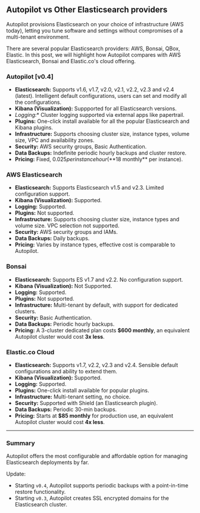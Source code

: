 ## Autopilot vs Other Elasticsearch providers

Autopilot provisions Elasticsearch on your choice of infrastructure (AWS today), letting you tune software and settings without compromises of a multi-tenant environment.

There are several popular Elasticsearch providers: AWS, Bonsai, QBox, Elastic. In this post, we will highlight how Autopilot compares with AWS Elasticsearch, Bonsai and Elastic.co's cloud offering.




### Autopilot [v0.4]

- **Elasticsearch:** Supports v1.6, v1.7, v2.0, v2.1, v2.2, v2.3 and v2.4 (latest). Intelligent default configurations, users can set and modify all the configurations.
- **Kibana (Visualization):** Suppported for all Elasticsearch versions.
- **Logging*:** Cluster logging supported via external apps like papertrail.
- **Plugins:** One-click install available for all the popular Elasticsearch and Kibana plugins.
- **Infrastructure:** Supports choosing cluster size, instance types, volume size, VPC and availability zones.
- **Security:** AWS security groups, Basic Authentication.
- **Data Backups:** Indefinite periodic hourly backups and cluster restore.
- **Pricing:** Fixed, $0.025 per instance hour (**$18 monthly** per instance).

### AWS Elasticsearch

- **Elasticsearch:** Supports Elasticsearch v1.5 and v2.3. Limited configuration support.
- **Kibana (Visualization):** Supported.
- **Logging:** Supported.
- **Plugins:** Not supported.
- **Infrastructure:** Supports choosing cluster size, instance types and volume size. VPC selection not supported.
- **Security:** AWS security groups and IAMs.
- **Data Backups:** Daily backups.
- **Pricing:** Varies by instance types, effective cost is comparable to Autopilot.


### Bonsai

- **Elasticsearch:** Supports ES v1.7 and v2.2. No configuration support.
- **Kibana (Visualization):** Not Supported.
- **Logging:** Supported.
- **Plugins:** Not supported.
-  **Infrastructure:** Multi-tenant by default, with support for dedicated clusters.
-  **Security:** Basic Authentication.
- **Data Backups:** Periodic hourly backups.
- **Pricing:** A 3-cluster dedicated plan costs **$600 monthly**, an equivalent Autopilot cluster would cost **3x less**.


### Elastic.co Cloud

-  **Elasticsearch:** Supports v1.7, v2.2, v2.3 and v2.4. Sensible default configurations and ability to extend them.
-  **Kibana (Visualization):** Supported.
-  **Logging:** Supported.
-  **Plugins:** One-click install available for popular plugins.
-  **Infrastructure:** Multi-tenant setting, no choice.
-  **Security:** Supported with Shield (an Elasticsearch plugin).
- **Data Backups:** Periodic 30-min backups.
-  **Pricing:** Starts at **$85 monthly** for production use, an equivalent Autopilot cluster would cost **4x less**.


---

### Summary

Autopilot offers the most configurable and affordable option for managing Elasticsearch deployments by far.

Update:

* Starting ``v0.4``, Autopilot supports periodic backups with a point-in-time restore functionality.  
* Starting ``v0.3``, Autopilot creates SSL encrypted domains for the Elasticsearch cluster.
